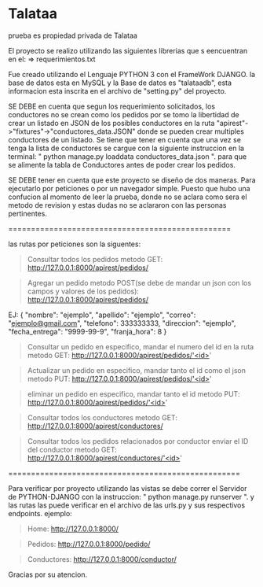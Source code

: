 # Talataa
prueba es propiedad privada de Talataa


El proyecto se realizo utilizando las siguientes librerias que s eencuentran en el:
=> requerimientos.txt

Fue creado utilizando el Lenguaje PYTHON 3 con el FrameWork DJANGO.
la base de datos esta en MySQL y la Base de datos es "talataadb", esta informacion esta inscrita en el archivo de "setting.py" del proyecto.

SE DEBE en cuenta que segun los requerimiento solicitados, los conductores no se crean como los pedidos por se tomo la libertidad de crear un listado en JSON de los posibles conductores en la ruta "apirest"->"fixtures"->"conductores_data.JSON" donde se pueden crear multiples conductores de un listado. Se tiene que tener en cuenta que una vez se tenga la lista de conductores se cargue con la siguiente instruccion en la terminal: " python manage.py loaddata conductores_data.json ". para que se alimente la tabla de Conductores antes de poder crear los pedidos.

SE DEBE tener en cuenta que este proyecto se diseño de dos maneras. Para ejecutarlo por peticiones o por un navegador simple. Puesto que hubo una confucion al momento de leer la prueba, donde no se aclara como sera el metodo de revision y estas dudas no se aclararon con las personas pertinentes.

=================================================

las rutas por peticiones son la siguentes:

>Consultar todos los pedidos metodo GET:
http://127.0.0.1:8000/apirest/pedidos/

>Agregar un pedido metodo POST(se debe de mandar un json con los campos y valores de los pedidos):
http://127.0.0.1:8000/apirest/pedidos/

EJ: {
      "nombre": "ejemplo",
      "apellido": "ejemplo",
      "correo": "ejemplo@gmail.com",
      "telefono": 333333333,
      "direccion": "ejemplo",
      "fecha_entrega": "9999-99-9",
      "franja_hora": 8
}

>Consultar un pedido en especifico, mandar el numero del id en la ruta metodo GET:
http://127.0.0.1:8000/apirest/pedidos/'<id>'

>Actualizar un pedido en especifico, mandar tanto el id como el json metodo PUT:
http://127.0.0.1:8000/apirest/pedidos/'<id>'

>eliminar un pedido en especifico, mandar tanto el id metodo PUT:
http://127.0.0.1:8000/apirest/pedidos/'<id>'

>Consultar todos los conductores metodo GET:
http://127.0.0.1:8000/apirest/conductores/

>Consultar todos los pedidos relacionados por conductor enviar el ID del conductor metodo GET:
http://127.0.0.1:8000/apirest/conductores/'<id>'
      
===================================================

Para verificar por proyecto utilizando las vistas se debe correr el Servidor de PYTHON-DJANGO con la instruccion: " python manage.py runserver ".
y las rutas las puede verificar en el archivo de las urls.py y sus respectivos endpoints.
ejemplo:
>Home: http://127.0.0.1:8000/

>Pedidos: http://127.0.0.1:8000/pedido/

>Conductores: http://127.0.0.1:8000/conductor/

Gracias por su atencion.

